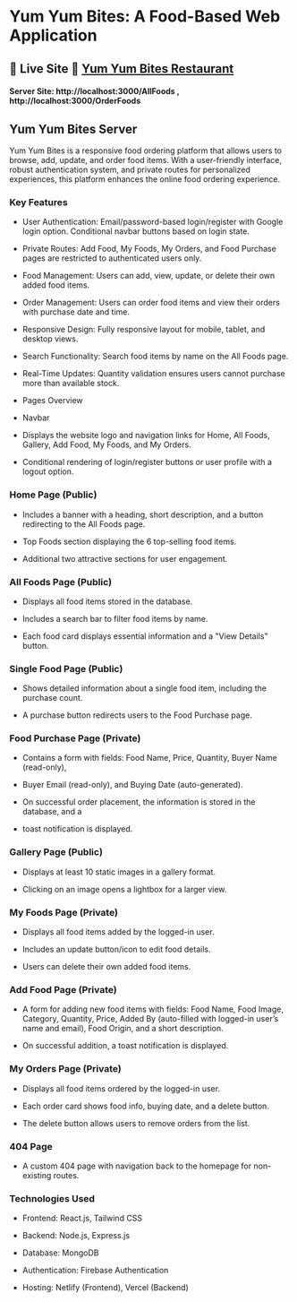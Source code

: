 # Yum Yum Bites: A Food-Based Web Application

## 🚀 Live Site 🔗 [Yum Yum Bites Restaurant](https://yumyum-bites-restaurant.netlify.app/)

#### Server Site: http://localhost:3000/AllFoods , http://localhost:3000/OrderFoods

## Yum Yum Bites Server

Yum Yum Bites is a responsive food ordering platform that allows users to
browse, add, update, and order food items. With a user-friendly interface,
robust authentication system, and private routes for personalized experiences,
this platform enhances the online food ordering experience.

### Key Features

- User Authentication: Email/password-based login/register with Google login
  option. Conditional navbar buttons based on login state.

- Private Routes: Add Food, My Foods, My Orders, and Food Purchase pages are
  restricted to authenticated users only.

- Food Management: Users can add, view, update, or delete their own added food
  items.

- Order Management: Users can order food items and view their orders with
  purchase date and time.

- Responsive Design: Fully responsive layout for mobile, tablet, and desktop
  views.

- Search Functionality: Search food items by name on the All Foods page.

- Real-Time Updates: Quantity validation ensures users cannot purchase more than
  available stock.

- Pages Overview

- Navbar

- Displays the website logo and navigation links for Home, All Foods, Gallery,
  Add Food, My Foods, and My Orders.

- Conditional rendering of login/register buttons or user profile with a logout
  option.

### Home Page (Public)

- Includes a banner with a heading, short description, and a button redirecting
  to the All Foods page.

- Top Foods section displaying the 6 top-selling food items.

- Additional two attractive sections for user engagement.

### All Foods Page (Public)

- Displays all food items stored in the database.

- Includes a search bar to filter food items by name.

- Each food card displays essential information and a "View Details" button.

### Single Food Page (Public)

- Shows detailed information about a single food item, including the purchase
  count.

- A purchase button redirects users to the Food Purchase page.

### Food Purchase Page (Private)

- Contains a form with fields: Food Name, Price, Quantity, Buyer Name
  (read-only),
- Buyer Email (read-only), and Buying Date (auto-generated).

- On successful order placement, the information is stored in the database, and
  a
- toast notification is displayed.

### Gallery Page (Public)

- Displays at least 10 static images in a gallery format.

- Clicking on an image opens a lightbox for a larger view.

### My Foods Page (Private)

- Displays all food items added by the logged-in user.

- Includes an update button/icon to edit food details.

* Users can delete their own added food items.

### Add Food Page (Private)

- A form for adding new food items with fields: Food Name, Food Image, Category,
  Quantity, Price, Added By (auto-filled with logged-in user’s name and email),
  Food Origin, and a short description.

- On successful addition, a toast notification is displayed.

### My Orders Page (Private)

- Displays all food items ordered by the logged-in user.

- Each order card shows food info, buying date, and a delete button.

- The delete button allows users to remove orders from the list.

### 404 Page

- A custom 404 page with navigation back to the homepage for non-existing
  routes.

### Technologies Used

- Frontend: React.js, Tailwind CSS

- Backend: Node.js, Express.js

- Database: MongoDB

- Authentication: Firebase Authentication

- Hosting: Netlify (Frontend), Vercel (Backend)
